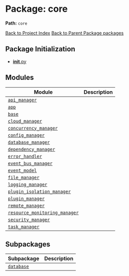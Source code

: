 # Package: core

**Path:** `core`

[Back to Project Index](../../index.md)
[Back to Parent Package packages](../index.md)

## Package Initialization
- [__init__.py](init.md)

## Modules

| Module | Description |
| --- | --- |
| [`api_manager`](api_manager.md) |  |
| [`app`](app.md) |  |
| [`base`](base.md) |  |
| [`cloud_manager`](cloud_manager.md) |  |
| [`concurrency_manager`](concurrency_manager.md) |  |
| [`config_manager`](config_manager.md) |  |
| [`database_manager`](database_manager.md) |  |
| [`dependency_manager`](dependency_manager.md) |  |
| [`error_handler`](error_handler.md) |  |
| [`event_bus_manager`](event_bus_manager.md) |  |
| [`event_model`](event_model.md) |  |
| [`file_manager`](file_manager.md) |  |
| [`logging_manager`](logging_manager.md) |  |
| [`plugin_isolation_manager`](plugin_isolation_manager.md) |  |
| [`plugin_manager`](plugin_manager.md) |  |
| [`remote_manager`](remote_manager.md) |  |
| [`resource_monitoring_manager`](resource_monitoring_manager.md) |  |
| [`security_manager`](security_manager.md) |  |
| [`task_manager`](task_manager.md) |  |

## Subpackages

| Subpackage | Description |
| --- | --- |
| [`database`](database/index.md) |  |

